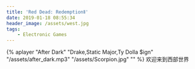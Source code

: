 ```yaml
---
title: 'Red Dead: RedemptionⅡ'
date: 2019-01-18 08:55:34
header_image: /assets/west.jpg
tags:
    - Electronic Games
---
```

{% aplayer "After Dark" "Drake,Static Major,Ty Dolla $ign" "/assets/after_dark.mp3" "/assets/Scorpion.jpg" "" %}
欢迎来到西部世界
<!-- more -->
